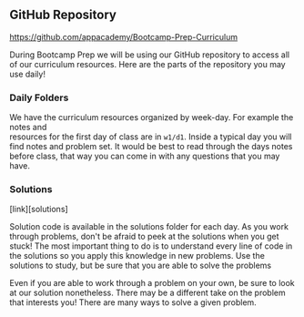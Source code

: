 ## GitHub Repository

https://github.com/appacademy/Bootcamp-Prep-Curriculum

During Bootcamp Prep we will be using our GitHub repository to access all of our
curriculum resources. Here are the parts of the repository you may use daily!

### Daily Folders

We have the curriculum resources organized by week-day. For example the notes and  
resources for the first day of class are in `w1/d1`. Inside a typical day you will
find notes and problem set. It would be best to read through the days notes before class,
that way you can come in with any questions that you may have.

### Solutions

[link][solutions]

Solution code is available in the solutions folder for each day. As you work through
problems, don't be afraid to peek at the solutions when you get stuck! The most
important thing to do is to understand every line of code in the solutions so you
apply this knowledge in new problems. Use the solutions to study, but be sure that
you are able to solve the problems

Even if you are able to work through a problem on your own, be sure to look at our
solution nonetheless. There may be a different take on the problem that interests you!
There are many ways to solve a given problem.
